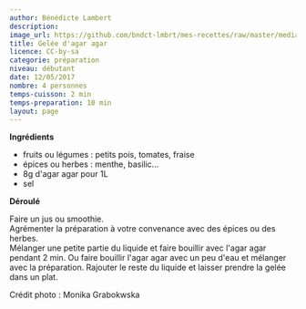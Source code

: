 ```yaml
---
author: Bénédicte Lambert
description: 
image_url: https://github.com/bndct-lmbrt/mes-recettes/raw/master/medias/gelee.jpg
title: Gelée d'agar agar
licence: CC-by-sa
categorie: préparation
niveau: débutant
date: 12/05/2017
nombre: 4 personnes
temps-cuisson: 2 min
temps-preparation: 10 min
layout: page
---
```



**Ingrédients**  

* fruits ou légumes : petits pois, tomates, fraise
* épices ou herbes : menthe, basilic...
* 8g d'agar agar pour 1L
* sel


**Déroulé**

Faire un jus ou smoothie.  
Agrémenter la préparation à votre convenance avec des épices ou des herbes.  
Mélanger une petite partie du liquide et faire bouillir avec l'agar agar pendant 2 min. 
Ou faire bouillir l'agar agar avec un peu d'eau et mélanger avec la préparation.
Rajouter le reste du liquide et laisser prendre la gelée dans un plat.  


Crédit photo : Monika Grabokwska  

